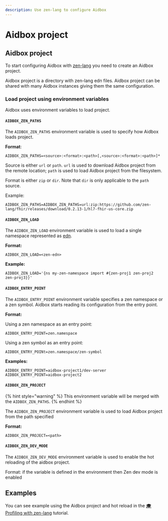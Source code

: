 ```yaml
---
description: Use zen-lang to configure Aidbox
---
```


# Aidbox project

## Aidbox project

To start configuring Aidbox with [zen-lang](https://github.com/zen-lang/zen) you need to create an Aidbox project.

Aidbox project is a directory with zen-lang edn files. Aidbox project can be shared with many Aidbox instances giving them the same configuration.

### Load project using environment variables

Aidbox uses environment variables to load project.

#### `AIDBOX_ZEN_PATHS`

The `AIDBOX_ZEN_PATHS` environment variable is used to specify how Aidbox loads project.

**Format**:

```text
AIDBOX_ZEN_PATHS=<source>:<format>:<path>[,<source>:<format>:<path>]*
```

Source is either `url` or `path`. `url` is used to download Aidbox project from the remote location; `path` is used to load Aidbox project from the filesystem.

Format is either `zip` or `dir`. Note that `dir` is only applicable to the `path` source.

Example:

```text
AIDBOX_ZEN_PATHS=AIDBOX_ZEN_PATHS=url:zip:https://github.com/zen-lang/fhir/releases/download/0.2.13-1/hl7-fhir-us-core.zip
```

#### `AIDBOX_ZEN_LOAD`

The `AIDBOX_ZEN_LOAD` environment variable is used to load a single namespace represented as [edn](https://github.com/edn-format/edn).

**Format:**

```text
AIDBOX_ZEN_LOAD=<zen-edn>
```

**Example:**

```text
AIDBOX_ZEN_LOAD='{ns my-zen-namespace import #{zen-proj1 zen-proj2 zen-proj3}}'
```

#### `AIDBOX_ENTRY_POINT`

The `AIDBOX_ENTRY_POINT` environment variable specifies a zen namespace or a zen symbol. Aidbox starts reading its configuration from the entry point.

**Format:**

Using a zen namespace as an entry point:

```text
AIDBOX_ENTRY_POINT=zen.namespace
```

Using a zen symbol as an entry point:

```text
AIDBOX_ENTRY_POINt=zen.namespace/zen-symbol
```

**Examples:**

```text
AIDBOX_ENTRY_POINT=aidbox-project1/dev-server
AIDBOX_ENTRY_POINT=aidbox-project2
```

#### `AIDBOX_ZEN_PROJECT`

{% hint style="warning" %}
This environment variable will be merged with the `AIDBOX_ZEN_PATHS`.
{% endhint %}

The `AIDBOX_ZEN_PROJECT` environment variable is used to load Aidbox project from the path specified

**Format:**

```text
AIDBOX_ZEN_PROJECT=<path>
```

#### `AIDBOX_ZEN_DEV_MODE`

The `AIDBOX_ZEN_DEV_MODE` environment variable is used to enable the hot reloading of the aidbox project.

Format: if the variable is defined in the environment then Zen dev mode is enabled

## Examples

You can see example using the Aidbox project and hot reload in the [🎓 Profiling with zen-lang](../profiling/draft-profiling-with-zen-lang.md) tutorial.

